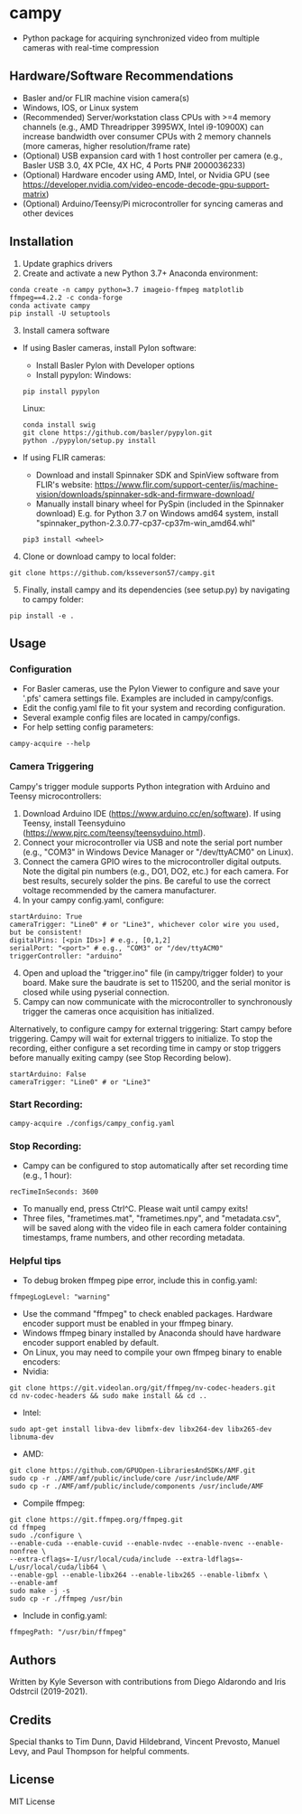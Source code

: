 # campy
- Python package for acquiring synchronized video from multiple cameras with real-time compression

## Hardware/Software Recommendations
- Basler and/or FLIR machine vision camera(s)
- Windows, IOS, or Linux system
- (Recommended) Server/workstation class CPUs with >=4 memory channels (e.g., AMD Threadripper 3995WX, Intel i9-10900X) can increase bandwidth over consumer CPUs with 2 memory channels (more cameras, higher resolution/frame rate)
- (Optional) USB expansion card with 1 host controller per camera (e.g., Basler USB 3.0, 4X PCIe, 4X HC, 4 Ports PN# 2000036233)
- (Optional) Hardware encoder using AMD, Intel, or Nvidia GPU (see https://developer.nvidia.com/video-encode-decode-gpu-support-matrix)
- (Optional) Arduino/Teensy/Pi microcontroller for syncing cameras and other devices

## Installation
1. Update graphics drivers
2. Create and activate a new Python 3.7+ Anaconda environment:
```
conda create -n campy python=3.7 imageio-ffmpeg matplotlib ffmpeg==4.2.2 -c conda-forge
conda activate campy
pip install -U setuptools
```
3. Install camera software
- If using Basler cameras, install Pylon software:
  - Install Basler Pylon with Developer options
  - Install pypylon:
  Windows:
  ```
  pip install pypylon
  ```
  Linux:
  ```
  conda install swig
  git clone https://github.com/basler/pypylon.git
  python ./pypylon/setup.py install
  ```
  
- If using FLIR cameras:
  - Download and install Spinnaker SDK and SpinView software from FLIR's website: 
    https://www.flir.com/support-center/iis/machine-vision/downloads/spinnaker-sdk-and-firmware-download/
  - Manually install binary wheel for PySpin (included in the Spinnaker download)
    E.g. for Python 3.7 on Windows amd64 system, install "spinnaker_python-2.3.0.77-cp37-cp37m-win_amd64.whl"
  ```
  pip3 install <wheel>
  ```
4. Clone or download campy to local folder:
```
git clone https://github.com/ksseverson57/campy.git
```
5. Finally, install campy and its dependencies (see setup.py) by navigating to campy folder:
```
pip install -e .
```

## Usage

### Configuration
- For Basler cameras, use the Pylon Viewer to configure and save your '.pfs' camera settings file. Examples are included in campy/configs.
- Edit the config.yaml file to fit your system and recording configuration.
- Several example config files are located in campy/configs.
- For help setting config parameters:
```
campy-acquire --help
```

### Camera Triggering
Campy's trigger module supports Python integration with Arduino and Teensy microcontrollers:
1. Download Arduino IDE (https://www.arduino.cc/en/software). If using Teensy, install Teensyduino (https://www.pjrc.com/teensy/teensyduino.html).
3. Connect your microcontroller via USB and note the serial port number (e.g., "COM3" in Windows Device Manager or "/dev/ttyACM0" on Linux).
4. Connect the camera GPIO wires to the microcontroller digital outputs. Note the digital pin numbers (e.g., DO1, DO2, etc.) for each camera. For best results, securely solder the pins. Be careful to use the correct voltage recommended by the camera manufacturer.
5. In your campy config.yaml, configure:
```
startArduino: True
cameraTrigger: "Line0" # or "Line3", whichever color wire you used, but be consistent!
digitalPins: [<pin IDs>] # e.g., [0,1,2]
serialPort: "<port>" # e.g., "COM3" or "/dev/ttyACM0"
triggerController: "arduino"
```
4. Open and upload the "trigger.ino" file (in campy/trigger folder) to your board. Make sure the baudrate is set to 115200, and the serial monitor is closed while using pyserial connection.
5. Campy can now communicate with the microcontroller to synchronously trigger the cameras once acquisition has initialized.

Alternatively, to configure campy for external triggering:
Start campy before triggering. Campy will wait for external triggers to initialize. To stop the recording, either configure a set recording time in campy or stop triggers before manually exiting campy (see Stop Recording below). 
```
startArduino: False
cameraTrigger: "Line0" # or "Line3"
```

### Start Recording:
```
campy-acquire ./configs/campy_config.yaml
```

### Stop Recording:
- Campy can be configured to stop automatically after set recording time (e.g., 1 hour):
```
recTimeInSeconds: 3600
```
- To manually end, press Ctrl^C. Please wait until campy exits!
- Three files, "frametimes.mat", "frametimes.npy", and "metadata.csv", will be saved along with the video file in each camera folder containing timestamps, frame numbers, and other recording metadata.

### Helpful tips
- To debug broken ffmpeg pipe error, include this in config.yaml:
```
ffmpegLogLevel: "warning"
```
- Use the command "ffmpeg" to check enabled packages. Hardware encoder support must be enabled in your ffmpeg binary.
- Windows ffmpeg binary installed by Anaconda should have hardware encoder support enabled by default.
- On Linux, you may need to compile your own ffmpeg binary to enable encoders:
- Nvidia:
```
git clone https://git.videolan.org/git/ffmpeg/nv-codec-headers.git
cd nv-codec-headers && sudo make install && cd ..
```
- Intel:
```
sudo apt-get install libva-dev libmfx-dev libx264-dev libx265-dev libnuma-dev
```
- AMD:
```
git clone https://github.com/GPUOpen-LibrariesAndSDKs/AMF.git
sudo cp -r ./AMF/amf/public/include/core /usr/include/AMF
sudo cp -r ./AMF/amf/public/include/components /usr/include/AMF
```
- Compile ffmpeg:
```
git clone https://git.ffmpeg.org/ffmpeg.git
cd ffmpeg
sudo ./configure \
--enable-cuda --enable-cuvid --enable-nvdec --enable-nvenc --enable-nonfree \
--extra-cflags=-I/usr/local/cuda/include --extra-ldflags=-L/usr/local/cuda/lib64 \
--enable-gpl --enable-libx264 --enable-libx265 --enable-libmfx \
--enable-amf
sudo make -j -s
sudo cp -r ./ffmpeg /usr/bin
```
- Include in config.yaml:
```
ffmpegPath: "/usr/bin/ffmpeg"
```

## Authors
Written by Kyle Severson with contributions from Diego Aldarondo and Iris Odstrcil (2019-2021).

## Credits
Special thanks to Tim Dunn, David Hildebrand, Vincent Prevosto, Manuel Levy, and Paul Thompson for helpful comments.

## License
MIT License
